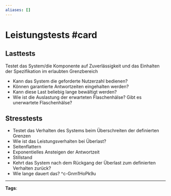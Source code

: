 ```yaml
---
aliases: []
---
```


# Leistungstests #card
## Lasttests
Testet das System/die Komponente auf Zuverlässigkeit und das Einhalten der Spezifikation im erlaubten Grenzbereich
- Kann das System die geforderte Nutzerzahl bedienen?
- Können garantierte Antwortzeiten eingehalten werden?
- Kann diese Last beliebig lange bewältigt werden?
- Wie ist die Auslastung der erwarteten Flaschenhälse?
Gibt es unerwartete Flaschenhälse?
## Stresstests
- Testet das Verhalten des Systems beim Überschreiten der definierten Grenzen
- Wie ist das Leistungsverhalten bei Überlast?
- Seitenflattern
- Exponentielles Ansteigen der Antwortzeit
- Stillstand
- Kehrt das System nach dem Rückgang der Überlast zum definierten Verhalten zurück?
- Wie lange dauert das?
^c-Gnm1HoPk9u
---
**Tags**: 